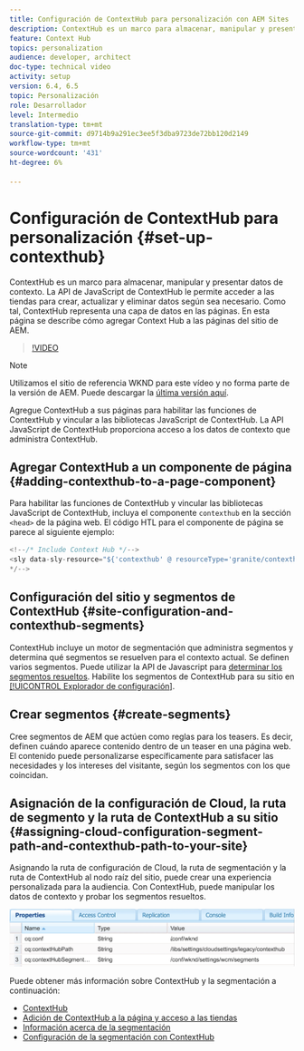 ```yaml
---
title: Configuración de ContextHub para personalización con AEM Sites
description: ContextHub es un marco para almacenar, manipular y presentar datos de contexto. La API de JavaScript de ContextHub le permite acceder a las tiendas para crear, actualizar y eliminar datos según sea necesario. Como tal, ContextHub representa una capa de datos en las páginas. En esta página se describe cómo agregar Context Hub a las páginas del sitio de AEM.
feature: Context Hub
topics: personalization
audience: developer, architect
doc-type: technical video
activity: setup
version: 6.4, 6.5
topic: Personalización
role: Desarrollador
level: Intermedio
translation-type: tm+mt
source-git-commit: d9714b9a291ec3ee5f3dba9723de72bb120d2149
workflow-type: tm+mt
source-wordcount: '431'
ht-degree: 6%

---
```



# Configuración de ContextHub para personalización {#set-up-contexthub}

ContextHub es un marco para almacenar, manipular y presentar datos de contexto. La API de JavaScript de ContextHub le permite acceder a las tiendas para crear, actualizar y eliminar datos según sea necesario. Como tal, ContextHub representa una capa de datos en las páginas. En esta página se describe cómo agregar Context Hub a las páginas del sitio de AEM.

>[!VIDEO](https://video.tv.adobe.com/v/23765/?quality=9&learn=on)

>[!NOTE]
>
>Utilizamos el sitio de referencia WKND para este vídeo y no forma parte de la versión de AEM. Puede descargar la [última versión aquí](https://github.com/adobe/aem-guides-wknd/releases).

Agregue ContextHub a sus páginas para habilitar las funciones de ContextHub y vincular a las bibliotecas JavaScript de ContextHub. La API JavaScript de ContextHub proporciona acceso a los datos de contexto que administra ContextHub.

## Agregar ContextHub a un componente de página {#adding-contexthub-to-a-page-component}

Para habilitar las funciones de ContextHub y vincular las bibliotecas JavaScript de ContextHub, incluya el componente `contexthub` en la sección `<head>` de la página web. El código HTL para el componente de página se parece al siguiente ejemplo:

```java
<!--/* Include Context Hub */-->
<sly data-sly-resource="${'contexthub' @ resourceType='granite/contexthub/components/contexthub'}"/>
*/-->
```

## Configuración del sitio y segmentos de ContextHub {#site-configuration-and-contexthub-segments}

ContextHub incluye un motor de segmentación que administra segmentos y determina qué segmentos se resuelven para el contexto actual. Se definen varios segmentos. Puede utilizar la API de Javascript para [determinar los segmentos resueltos](https://helpx.adobe.com/experience-manager/6-5/sites/developing/using/ch-adding.html#DeterminingResolvedContextHubSegments). Habilite los segmentos de ContextHub para su sitio en [[!UICONTROL Explorador de configuración]](https://docs.adobe.com/content/help/en/experience-manager-cloud-service/implementing/developing/configurations.html).

## Crear segmentos {#create-segments}

Cree segmentos de AEM que actúen como reglas para los teasers. Es decir, definen cuándo aparece contenido dentro de un teaser en una página web. El contenido puede personalizarse específicamente para satisfacer las necesidades y los intereses del visitante, según los segmentos con los que coincidan.

## Asignación de la configuración de Cloud, la ruta de segmento y la ruta de ContextHub a su sitio {#assigning-cloud-configuration-segment-path-and-contexthub-path-to-your-site}

Asignando la ruta de configuración de Cloud, la ruta de segmentación y la ruta de ContextHub al nodo raíz del sitio, puede crear una experiencia personalizada para la audiencia. Con ContextHub, puede manipular los datos de contexto y probar los segmentos resueltos.

![CRXDE Lite](assets/crx-de-properties.png)

Puede obtener más información sobre ContextHub y la segmentación a continuación:

* [ContextHub](https://helpx.adobe.com/experience-manager/6-5/sites/developing/using/contexthub.html)
* [Adición de ContextHub a la página y acceso a las tiendas](https://helpx.adobe.com/experience-manager/6-5/sites/developing/using/ch-adding.html)
* [Información acerca de la segmentación](https://helpx.adobe.com/experience-manager/6-5/sites/classic-ui-authoring/using/classic-personalization-campaigns-segmentation.html)
* [Configuración de la segmentación con ContextHub](https://helpx.adobe.com/experience-manager/6-5/sites/administering/using/segmentation.html)
